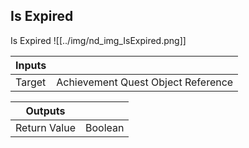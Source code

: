 ## Is Expired
Is Expired
![[../img/nd_img_IsExpired.png]]

|Inputs||
|--|--|
| Target | Achievement Quest Object Reference |

|Outputs||
|--|--|
| Return Value | Boolean |
